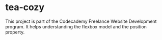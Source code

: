 # tea-cozy

This project is part of the Codecademy Freelance Website Development program.
It helps understanding the flexbox model and the position property.
